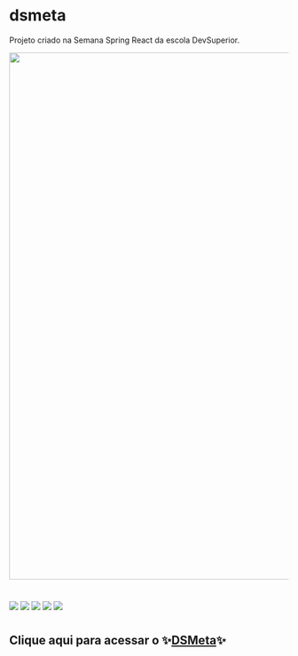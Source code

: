 # dsmeta

Projeto criado na Semana Spring React da escola DevSuperior.

<img width="950px" src="./readme/readme-dsmeta.gif"/>

#

<div style="display:inline-block">
  <img src="https://img.shields.io/badge/React-20232A?style=for-the-badge&logo=react&logoColor=61DAFB" target="_blank">
  <img src="https://img.shields.io/badge/Spring-6DB33F?style=for-the-badge&logo=spring&logoColor=white" target="_blank">
  <img src="https://img.shields.io/badge/Twilio-F22F46?style=for-the-badge&logo=Twilio&logoColor=white" target="_blank">
  <img src="https://img.shields.io/badge/Heroku-430098?style=for-the-badge&logo=heroku&logoColor=white" target="_blank">
  <img src="https://img.shields.io/badge/Netlify-00C7B7?style=for-the-badge&logo=netlify&logoColor=white" target="_blank">
</div>

#

## Clique aqui para acessar o :sparkles:<a href="https://dsmeta-andressa.netlify.app/" target="_blank">DSMeta</a>:sparkles:
